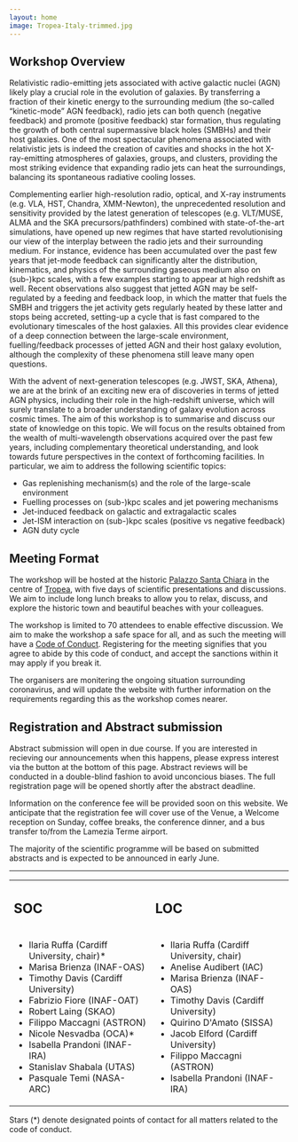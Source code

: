 ```yaml
---
layout: home
image: Tropea-Italy-trimmed.jpg
---
```


<h2>Workshop Overview</h2>

Relativistic radio-emitting jets associated with active galactic nuclei (AGN) likely play a crucial role in the evolution of galaxies. By transferring a fraction of their kinetic energy to the surrounding medium (the so-called “kinetic-mode” AGN feedback), radio jets can both quench (negative feedback) and promote (positive feedback) star formation, thus regulating the growth of both central supermassive black holes (SMBHs) and their host galaxies. One of the most spectacular phenomena associated with relativistic jets is indeed the creation of cavities and shocks in the hot X-ray-emitting atmospheres of galaxies, groups, and clusters, providing the most striking evidence that expanding radio jets can heat the surroundings, balancing its spontaneous radiative cooling losses. 

Complementing earlier high-resolution radio, optical, and X-ray instruments (e.g. VLA, HST, Chandra, XMM-Newton), the unprecedented resolution and sensitivity provided by the latest generation of telescopes (e.g. VLT/MUSE, ALMA and the SKA precursors/pathfinders) combined with state-of-the-art simulations, have opened up new regimes that have started revolutionising our view of the interplay between the radio jets and their surrounding medium. For instance, evidence has been accumulated over the past few years that jet-mode feedback can significantly alter the distribution, kinematics, and physics of the surrounding gaseous medium also on (sub-)kpc scales, with a few examples starting to appear at high redshift as well. Recent observations also suggest that jetted AGN may be self-regulated by a feeding and feedback loop, in which the matter that fuels the SMBH and triggers the jet activity gets regularly heated by these latter and stops being accreted, setting-up a cycle that is fast compared to the evolutionary timescales of the host galaxies. All this provides clear evidence of a deep connection between the large-scale environment, fuelling/feedback processes of jetted AGN and their host galaxy evolution, although the complexity of these phenomena still leave many open questions. 

With the advent of next-generation telescopes (e.g. JWST, SKA, Athena), we are at the brink of an exciting new era of discoveries in terms of jetted AGN physics, including their role in the high-redshift universe, which will surely translate to a broader understanding of galaxy evolution across cosmic times. The aim of this workshop is to summarise and discuss our state of knowledge on this topic. We will focus on the results obtained from the wealth of multi-wavelength observations acquired over the past few years, including complementary theoretical understanding, and look towards future perspectives in the context of forthcoming facilities. In particular, we aim to address the following scientific topics:

- Gas replenishing mechanism(s) and the role of the large-scale environment
- Fuelling processes on (sub-)kpc scales and jet powering mechanisms
- Jet-induced feedback on galactic and extragalactic scales
- Jet-ISM interaction on (sub-)kpc scales (positive vs negative feedback)
- AGN duty cycle


<h2>Meeting Format</h2>

The workshop will be hosted at the historic [Palazzo Santa Chiara](/rooms/Palazzo-Santa-Chiara/) in the centre of [Tropea](/rooms/Tropea/), with five days of scientific presentations and discussions. We aim to include long lunch breaks to allow you to relax, discuss, and explore the historic town and beautiful beaches with your colleagues. 

The workshop is limited to 70 attendees to enable effective discussion. We aim to make the workshop a safe space for all, and as such the meeting will have a [Code of Conduct](/coc/). Registering for the meeting signifies that you agree to abide by this code of conduct, and accept the sanctions within it may apply if you break it. 

The organisers are monitering the ongoing situation surrounding coronavirus, and will update the website with further information on the requirements regarding this as the workshop comes nearer. 

<h2>Registration and Abstract submission</h2>

Abstract submission will open in due course. If you are interested in recieving our announcements when this happens, please express interest via the button at the bottom of this page. Abstract reviews will be conducted in a double-blind fashion to avoid unconcious biases. The full registration page will be opened shortly after the abstract deadline. 

Information on the conference fee will be provided soon on this website.<!-- of YYY euros. --> 
We anticipate that the registration fee will cover use of the Venue, a Welcome reception on Sunday, coffee breaks, the conference dinner, and a bus transfer to/from the Lamezia Terme airport. 

The majority of the scientific programme will be based on submitted abstracts and is expected to be announced in early June.

<!-- <h2>Tweeting the Meeting</h2>

Nullam a nunc felis. Aenean nec metus sed elit feugiat elementum sed ut quam. Maecenas dignissim augue nec sollicitudin sagittis. Donec sagittis dolor non tincidunt eleifend. Donec vel nibh et leo pretium dignissim. Nulla vehicula arcu velit, ac facilisis turpis fermentum ac. Integer at tempus sem, in vehicula magna. Ut tempor est nec nisl imperdiet porttitor sit amet maximus massa. -->


<hr>
<table style='width: 100%'><tr><td>
<h2>SOC</h2></td><td><h2>LOC</h2></td></tr><tr><td>
<ul>
  <li>Ilaria Ruffa (Cardiff University, chair)*</li>
  <li>Marisa Brienza (INAF-OAS)</li>
  <li>Timothy Davis (Cardiff University)</li>
  <li>Fabrizio Fiore (INAF-OAT)</li>
  <li>Robert Laing (SKAO)</li>
  <li>Filippo Maccagni (ASTRON)</li>
  <li>Nicole Nesvadba (OCA)*</li>
  <li>Isabella Prandoni (INAF-IRA)</li>
  <li>Stanislav Shabala (UTAS)</li>
  <li>Pasquale Temi (NASA-ARC)</li>
</ul> 
</td><td>
<ul>
  <li>Ilaria Ruffa (Cardiff University, chair)</li>
  <li>Anelise Audibert (IAC)</li>
  <li>Marisa Brienza (INAF-OAS)</li>
  <li>Timothy Davis (Cardiff University)</li>
  <li>Quirino D'Amato (SISSA)</li>
  <li>Jacob Elford (Cardiff University)</li>  
  <li>Filippo Maccagni (ASTRON)</li>  
  <li>Isabella Prandoni (INAF-IRA)</li>  
</ul> 
</td></tr></table>
Stars (*) denote designated points of contact for all matters related to the code of conduct.
